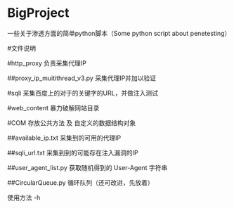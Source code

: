 # BigProject
一些关于渗透方面的简单python脚本（Some python script about penetesting）



#文件说明


#http_proxy 负责采集代理IP

##proxy_ip_muitithread_v3.py 采集代理IP并加以验证

#sqli 采集百度上的对于的关键字的URL，并做注入测试

#web_content 暴力破解网站目录

#COM 存放公共方法 及 自定义的数据结构对象

##available_ip.txt 采集到的可用的代理IP

##sqli_url.txt 采集到到的可能存在注入漏洞的IP

##user_agent_list.py 获取随机得到的 User-Agent 字符串

##CircularQueue.py 循环队列（还可改进，先放着）


使用方法
-h


